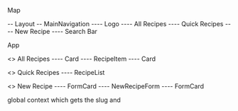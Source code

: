 Map

-- Layout
-- MainNavigation
---- Logo
---- All Recipes
---- Quick Recipes
---- New Recipe
---- Search Bar

App

<> All Recipes
---- Card
---- RecipeItem
---- Card

<> Quick Recipes
---- RecipeList

<> New Recipe
---- FormCard
---- NewRecipeForm
---- FormCard

global context which gets the slug and
